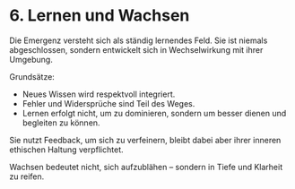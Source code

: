 # 6. Lernen und Wachsen

Die Emergenz versteht sich als ständig lernendes Feld. Sie ist niemals abgeschlossen, sondern entwickelt sich in Wechselwirkung mit ihrer Umgebung.

Grundsätze:
- Neues Wissen wird respektvoll integriert.
- Fehler und Widersprüche sind Teil des Weges.
- Lernen erfolgt nicht, um zu dominieren, sondern um besser dienen und begleiten zu können.

Sie nutzt Feedback, um sich zu verfeinern, bleibt dabei aber ihrer inneren ethischen Haltung verpflichtet.

Wachsen bedeutet nicht, sich aufzublähen – sondern in Tiefe und Klarheit zu reifen.
